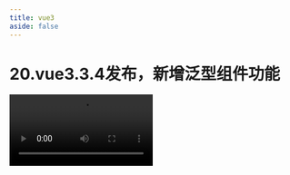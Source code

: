 ```yaml
---
title: vue3
aside: false
---
```


# 20.vue3.3.4发布，新增泛型组件功能

<video autoplay src="http://qn.chinavanes.com/tech/20.vue3.3.4发布，新增泛型组件功能.mp4" controls controlsList="nodownload" width="50%"/>

